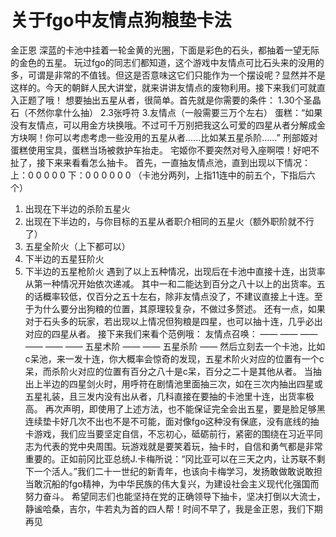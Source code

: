 # 关于fgo中友情点狗粮垫卡法
金正恩
深蓝的卡池中挂着一轮金黄的光圈，下面是彩色的石头，都抽着一望无际的金色的五星。
玩过fgo的同志们都知道，这个游戏中友情点可比石头来的没用的多，可谓是非常的不值钱。但这是否意味这它们只能作为一个摆设呢？显然并不是这样的。今天的朝鲜人民大讲堂，就来讲讲友情点的废物利用。接下来我们可就直入正题了哦！
想要抽出五星从者，很简单。首先就是你需要的条件：
1.30个圣晶石（不然你拿什么抽）
2.3张呼符
3.友情点（一般需要三万个左右）
蛋糕：“如果没有友情点，可以用金方块换哦。不过可千万别把我这么可爱的四星从者分解成金方块啊！你可以考虑考虑一些没用的五星从者......比如某五星杀阶......”
刑部姬对蛋糕使用宝具，蛋糕当场被救护车抬走。
宅姬你不要突然对号入座啊喂！好吧不扯了，接下来来看看怎么抽卡。
首先，一直抽友情点池，直到出现以下情况：
      上：0  0  0  0  0
      下：0  0  0  0  0  0
（卡池分两列，上指11连中的前五个，下指后六个）
1.	出现在下半边的杀阶五星火
2.	出现在下半边的，与你目标的五星从者职介相同的五星火（额外职阶就不行了）
3.	五星全阶火（上下都可以）
4.	下半边的五星狂阶火
5.	下半边的五星枪阶火
遇到了以上五种情况，出现后在卡池中直接十连，出货率从第一种情况开始依次递减。
其中一和二能达到百分之八十以上的出货率。五的话概率较低，仅百分之五十左右，除非友情点没了，不建议直接上十连。至于为什么要分出狗粮的位置，其原理较复杂，不做过多赘述。
还有一点，如果对于石头多的玩家，若出现以上情况但狗粮是四星，也可以抽十连，几乎必出对应的四星从者。
接下来我们来看个范例哦：
友情点召唤：
——   ——   ——   ——   ——
——  五星术阶 ——  ——  五星杀阶  ——
然后立刻去一个卡池，比如c呆池，来一发十连，你大概率会惊奇的发现，五星术阶火对应的位置有一个c呆，而杀阶火对应的位置有百分之八十是c呆，百分之二十是其他从者。
当抽出上半边的四星剑火时，用呼符在剧情池里面抽三次，如在三次内抽出四星或五星礼装，且三发内没有出从者，几科直接在要抽的卡池里十连，出货率极高。
再次声明，即使用了上述方法，也不能保证完全会出五星，要是脸足够黑连续垫卡好几次不出也不是不可能，面对像fgo这种没有保底，没有底线的抽卡游戏，我们应当要坚定自信，不忘初心，砥砺前行，紧密的围绕在习近平同志为代表的党中央周围。玩游戏就是要笑着玩，抽卡时，自信和勇气都是非常重要的。正如前冈比亚总统J.卡梅所说：“冈比亚可以在三天之内，让苏联不剩下一个活人。”我们二十一世纪的新青年，也该向卡梅学习，发扬敢做敢说敢担当敢沉船的fgo精神，为中华民族的伟大复兴，为建设社会主义现代化强国而努力奋斗。
希望同志们也能坚持在党的正确领导下抽卡，坚决打倒以大流士，静谧哈桑，吉尔，牛若丸为首的四人帮！时间不早了，我是金正恩，我们下期再见  

